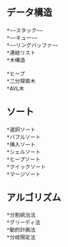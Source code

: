 ## データ構造
    *~~スタック~~
    *~~キュー~~
    *~~リングバッファ~~
    *連結リスト
    *木構造

    *ヒープ
    *二分探索木
    *AVL木

## ソート
    *選択ソート
    *バブルソート
    *挿入ソート
    *シェルソート
    *ヒープソート
    *クイックソート
    *マージソート

## アルゴリズム
    *分割統治法
    *グリーディ法
    *動的計画法
    *分岐限定法

